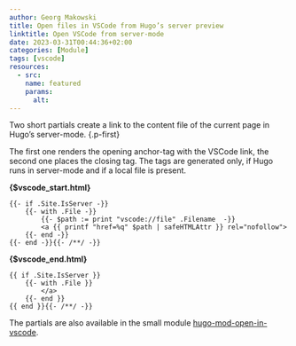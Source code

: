 ```yaml
---
author: Georg Makowski
title: Open files in VSCode from Hugo’s server preview
linktitle: Open VSCode from server-mode
date: 2023-03-31T00:44:36+02:00
categories: [Module]
tags: [vscode]
resources:
  - src: 
    name: featured
    params:
      alt: 
---
```


Two short partials create a link to the content file of the current page in Hugo’s server-mode.
{.p-first}
<!--more-->

The first one renders the opening anchor-tag with the VSCode link, the second one places the closing tag. The tags are generated only, if Hugo runs in server-mode and if a local file is present.

**{$vscode_start.html}**

```go-html-template
{{- if .Site.IsServer -}}
    {{- with .File -}}
        {{- $path := print "vscode://file" .Filename  -}}
        <a {{ printf "href=%q" $path | safeHTMLAttr }} rel="nofollow">
    {{- end -}}
{{- end -}}{{- /**/ -}}
```

**{$vscode_end.html}**

```go-html-template
{{ if .Site.IsServer }}
    {{- with .File }}
        </a>
    {{- end }}
{{ end }}{{- /**/ -}}
```

The partials are also available in the small module [hugo-mod-open-in-vscode](https://github.com/bowman2001/hugo-mod-open-in-vscode).
